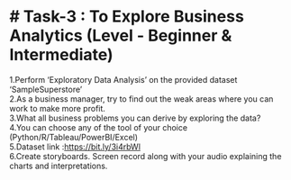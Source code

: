 # # Task-3 : To Explore Business Analytics (Level - Beginner & Intermediate)

 1.Perform ‘Exploratory Data Analysis’ on the provided dataset ‘SampleSuperstore’
 </br>
 2.As a business manager, try to find out the weak areas where you can work to make more profit.
  </br>
 3.What all business problems you can derive by exploring the data?
  </br>
 4.You can choose any of the tool of your choice (Python/R/Tableau/PowerBI/Excel)
  </br>
 5.Dataset link :https://bit.ly/3i4rbWl
  </br>
 6.Create storyboards. Screen record along with your audio explaining the charts and interpretations.
